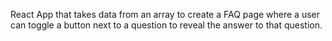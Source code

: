 React App that takes data from an array to create a FAQ page where a user can toggle a button next to a question to reveal the answer to that question. 
